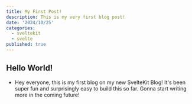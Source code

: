 ```yaml
---
title: My First Post!
description: This is my very first blog post!
date: '2024/10/25'
categories:
  - sveltekit
  - svelte
published: true
---
```


## Hello World!

- Hey everyone, this is my first blog on my new SvelteKit Blog! It's been super fun and surprisingly easy to build this so far. Gonna start writing more in the coming future!
